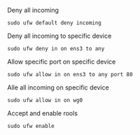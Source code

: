 Deny all incoming
```shell
sudo ufw default deny incoming
```

Deny all incoming to specific device
```shell
sudo ufw deny in on ens3 to any
```

Allow specific port on specific device
```shell
sudo ufw allow in on ens3 to any port 80
```

Alle all incoming on specific device
```shell
sudo ufw allow in on wg0
```

Accept and enable rools
```shell
sudo ufw enable
```